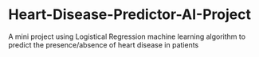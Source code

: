 # Heart-Disease-Predictor-AI-Project
A mini project using Logistical Regression machine learning algorithm to predict the presence/absence of heart disease in patients
